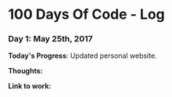 # 100 Days Of Code - Log

### Day 1: May 25th, 2017

**Today's Progress**: Updated personal website.

**Thoughts:**

**Link to work:**
